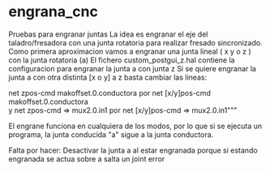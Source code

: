 # engrana_cnc
Pruebas para engranar juntas
La idea es engranar el eje del taladro/fresadora con una junta rotatoria para realizar fresado sincronizado.
Como primera aproximacion vamos a engranar una junta lineal ( x y o z ) con la junta rotatoria (a)
El fichero custom_postgui_z.hal contiene la configuracion para engranar la junta a con junta z 
Si se quiere engranar la junta a con otra distinta [x o y] a z basta cambiar las lineas:

net zpos-cmd makoffset.0.conductora por net [x/y]pos-cmd makoffset.0.conductora </br>
y 
net zpos-cmd => mux2.0.in1 por net [x/y]pos-cmd => mux2.0.in1"""

El engrane funciona en cualquiera de los modos, por lo que si se ejecuta un programa, la junta conducida "a" sigue a la junta conductora.

Falta por hacer:
Desactivar la junta a al estar engranada porque si estando engranada se actua sobre a salta un joint error

